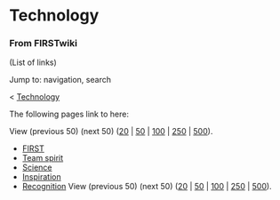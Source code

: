 # Technology

### From FIRSTwiki

(List of links)

Jump to: navigation, search

&lt; [Technology](/index.php?title=Technology&redirect=no "Technology" )  

The following pages link to here:

View (previous 50) (next 50)
([20](/index.php?title=Special:Whatlinkshere/Technology&limit=20&from=0
"Special:Whatlinkshere/Technology" ) |
[50](/index.php?title=Special:Whatlinkshere/Technology&limit=50&from=0
"Special:Whatlinkshere/Technology" ) |
[100](/index.php?title=Special:Whatlinkshere/Technology&limit=100&from=0
"Special:Whatlinkshere/Technology" ) |
[250](/index.php?title=Special:Whatlinkshere/Technology&limit=250&from=0
"Special:Whatlinkshere/Technology" ) |
[500](/index.php?title=Special:Whatlinkshere/Technology&limit=500&from=0
"Special:Whatlinkshere/Technology" )).

  * [FIRST](/index.php/FIRST "FIRST" )
  * [Team spirit](/index.php/Team_spirit "Team spirit" )
  * [Science](/index.php/Science "Science" )
  * [Inspiration](/index.php/Inspiration "Inspiration" )
  * [Recognition](/index.php/Recognition "Recognition" )
View (previous 50) (next 50)
([20](/index.php?title=Special:Whatlinkshere/Technology&limit=20&from=0
"Special:Whatlinkshere/Technology" ) |
[50](/index.php?title=Special:Whatlinkshere/Technology&limit=50&from=0
"Special:Whatlinkshere/Technology" ) |
[100](/index.php?title=Special:Whatlinkshere/Technology&limit=100&from=0
"Special:Whatlinkshere/Technology" ) |
[250](/index.php?title=Special:Whatlinkshere/Technology&limit=250&from=0
"Special:Whatlinkshere/Technology" ) |
[500](/index.php?title=Special:Whatlinkshere/Technology&limit=500&from=0
"Special:Whatlinkshere/Technology" )).


